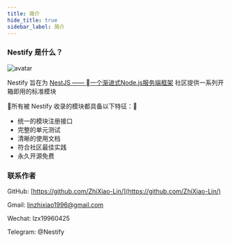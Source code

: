 ```yaml
---
title: 简介
hide_title: true
sidebar_label: 简介
---
```


### Nestify 是什么？

![avatar](/img/logo.svg)

Nestify 旨在为 [NestJS —— 一个渐进式Node.js服务端框架](https://www.nestjs.com/) 社区提供一系列开箱即用的标准模块

所有被 Nestify 收录的模块都具备以下特征：
* 统一的模块注册接口
* 完整的单元测试
* 清晰的使用文档
* 符合社区最佳实践
* 永久开源免费

### 联系作者

GitHub: [https://github.com/ZhiXiao-Lin/](https://github.com/ZhiXiao-Lin/) 

Gmail: [linzhixiao1996@gmail.com](mailto://linzhixiao1996@gmail.com) 

Wechat: lzx19960425

Telegram: @Nestify
